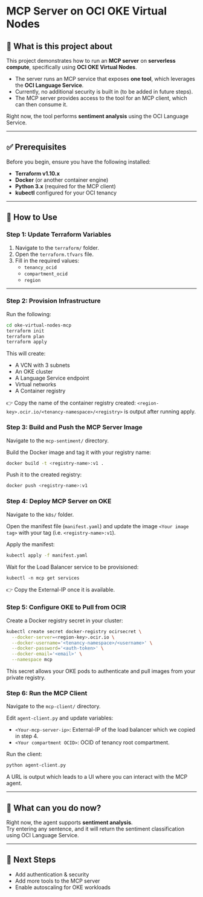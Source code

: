 # MCP Server on OCI OKE Virtual Nodes

## 📌 What is this project about
This project demonstrates how to run an **MCP server** on **serverless compute**, specifically using **OCI OKE Virtual Nodes**.  

- The server runs an MCP service that exposes **one tool**, which leverages the **OCI Language Service**.  
- Currently, no additional security is built in (to be added in future steps).  
- The MCP server provides access to the tool for an MCP client, which can then consume it.  

Right now, the tool performs **sentiment analysis** using the OCI Language Service.

---

## ✅ Prerequisites
Before you begin, ensure you have the following installed:

- **Terraform v1.10.x**  
- **Docker** (or another container engine)  
- **Python 3.x** (required for the MCP client)  
- **kubectl** configured for your OCI tenancy  

---

## 🚀 How to Use

### Step 1: Update Terraform Variables
1. Navigate to the `terraform/` folder.  
2. Open the `terraform.tfvars` file.  
3. Fill in the required values:
   - `tenancy_ocid`
   - `compartment_ocid`
   - `region`

---

### Step 2: Provision Infrastructure
Run the following:

```bash
cd oke-virtual-nodes-mcp
terraform init
terraform plan
terraform apply
```

This will create:
- A VCN with 3 subnets
- An OKE cluster
- A Language Service endpoint
- Virtual networks
- A Container registry 

👉 Copy the name of the container registry created: `<region-key>.ocir.io/<tenancy-namespace>/<registry>` is output after running apply.

### Step 3: Build and Push the MCP Server Image
Navigate to the `mcp-sentiment/` directory.

Build the Docker image and tag it with your registry name:

```bash
docker build -t <registry-name>:v1 .
```

Push it to the created registry:

```bash
docker push <registry-name>:v1
```

### Step 4: Deploy MCP Server on OKE
Navigate to the `k8s/` folder.

Open the manifest file (`manifest.yaml`) and update the image `<Your image tag>` with your tag (i.e. `<registry-name>:v1`).

Apply the manifest:

```bash
kubectl apply -f manifest.yaml
```

Wait for the Load Balancer service to be provisioned:

`kubectl -n mcp get services`

👉 Copy the External-IP once it is available.

### Step 5: Configure OKE to Pull from OCIR
Create a Docker registry secret in your cluster:

```bash
kubectl create secret docker-registry ocirsecret \
  --docker-server=<region-key>.ocir.io \
  --docker-username='<tenancy-namespace>/<username>' \
  --docker-password='<auth-token>' \
  --docker-email='<email>' \
  --namespace mcp
```

This secret allows your OKE pods to authenticate and pull images from your private registry.

### Step 6: Run the MCP Client
Navigate to the `mcp-client/` directory.

Edit `agent-client.py` and update variables:
- `<Your-mcp-server-ip>`: External-IP of the load balancer which we copied in step 4.
- `<Your compartment OCID>`: OCID of tenancy root compartment. 

Run the client:

```bash
python agent-client.py
```

 A URL is output which leads to a UI where you can interact with the MCP agent.

---

## 🎯 What can you do now?
Right now, the agent supports **sentiment analysis**.  
Try entering any sentence, and it will return the sentiment classification using OCI Language Service.

---

## 🔮 Next Steps
- Add authentication & security
- Add more tools to the MCP server
- Enable autoscaling for OKE workloads

